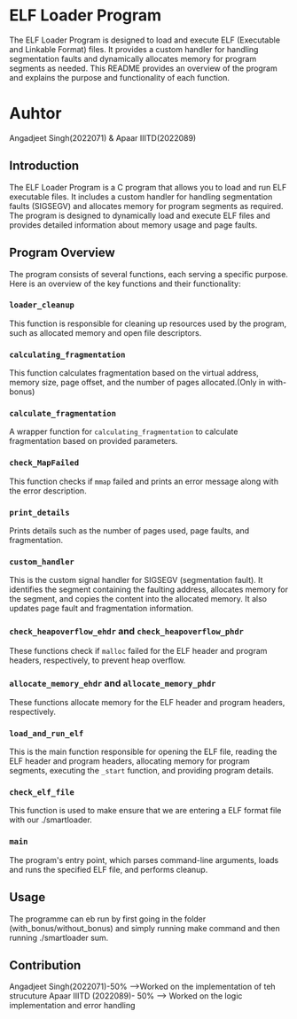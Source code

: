 # ELF Loader Program

The ELF Loader Program is designed to load and execute ELF (Executable and Linkable Format) files. It provides a custom handler for handling segmentation faults and dynamically allocates memory for program segments as needed. This README provides an overview of the program and explains the purpose and functionality of each function.

# Auhtor 
Angadjeet Singh(2022071) & Apaar IIITD(2022089)

## Introduction

The ELF Loader Program is a C program that allows you to load and run ELF executable files. It includes a custom handler for handling segmentation faults (SIGSEGV) and allocates memory for program segments as required. The program is designed to dynamically load and execute ELF files and provides detailed information about memory usage and page faults.

## Program Overview

The program consists of several functions, each serving a specific purpose. Here is an overview of the key functions and their functionality:

### `loader_cleanup`

This function is responsible for cleaning up resources used by the program, such as allocated memory and open file descriptors.

### `calculating_fragmentation`

This function calculates fragmentation based on the virtual address, memory size, page offset, and the number of pages allocated.(Only in with-bonus)

### `calculate_fragmentation`

A wrapper function for `calculating_fragmentation` to calculate fragmentation based on provided parameters.

### `check_MapFailed`

This function checks if `mmap` failed and prints an error message along with the error description.

### `print_details`

Prints details such as the number of pages used, page faults, and fragmentation.

### `custom_handler`

This is the custom signal handler for SIGSEGV (segmentation fault). It identifies the segment containing the faulting address, allocates memory for the segment, and copies the content into the allocated memory. It also updates page fault and fragmentation information.

### `check_heapoverflow_ehdr` and `check_heapoverflow_phdr`

These functions check if `malloc` failed for the ELF header and program headers, respectively, to prevent heap overflow.

### `allocate_memory_ehdr` and `allocate_memory_phdr`

These functions allocate memory for the ELF header and program headers, respectively.

### `load_and_run_elf`

This is the main function responsible for opening the ELF file, reading the ELF header and program headers, allocating memory for program segments, executing the `_start` function, and providing program details.

### `check_elf_file`

This function is used to make ensure that we are entering a ELF format file with our ./smartloader.

### `main`

The program's entry point, which parses command-line arguments, loads and runs the specified ELF file, and performs cleanup.

## Usage

The programme can eb run by first going in the folder (with_bonus/without_bonus) and simply running make command and then running ./smartloader sum.

## Contribution

Angadjeet Singh(2022071)-50% -->Worked on the implementation of teh strucuture
Apaar IIITD (2022089)- 50% --> Worked on the logic implementation and error handling




